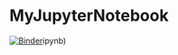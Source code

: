 # MyJupyterNotebook
[![Binder](https://mybinder.org/badge_logo.svg)](https://mybinder.org/v2/gh/AshleyPanicker/MyJupyterNotebook/HEAD)ipynb)

